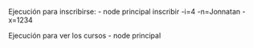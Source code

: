 Ejecución para inscribirse:
    - node principal inscribir -i=4 -n=Jonnatan -x=1234

Ejecución para ver los cursos
    - node principal